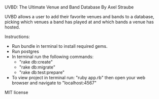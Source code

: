 UVBD: The Ultimate Venue and Band Database
By Axel Straube

UVBD allows a user to add their favorite venues and bands to a database, picking which venues a band has played at and which bands a venue has hosted.

Instructions:
- Run bundle in terminal to install required gems.
- Run postgres
- In terminal run the following commands:
    - "rake db:create"
    - "rake db:migrate"
    - "rake db:test:prepare"
- To view project in terminal run: "ruby app.rb" then open your web browser and navigate to "localhost:4567"

MIT license
